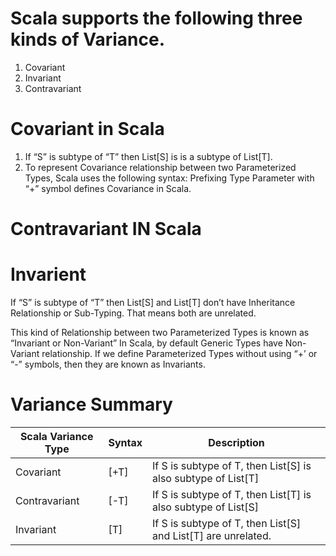 # Scala supports the following three kinds of Variance.

1. Covariant
2. Invariant
3. Contravariant

# Covariant in Scala
1.   If “S” is subtype of “T” then List[S] is is a subtype of List[T].
1.   To represent Covariance relationship between two Parameterized Types, Scala uses the following syntax:
     Prefixing Type Parameter with “+” symbol defines Covariance in Scala.
# Contravariant IN Scala


# Invarient
If “S” is subtype of “T” then List[S] and List[T] don’t have Inheritance Relationship or Sub-Typing. That means both are unrelated.

This kind of Relationship between two Parameterized Types is known as “Invariant or Non-Variant”
In Scala, by default Generic Types have Non-Variant relationship. If we define Parameterized Types without using “+’ or “-” symbols, then they are known as Invariants.

# Variance Summary

|  Scala Variance Type	|    Syntax   |  Description |
| --------------------- | ----------- | -------------------------------- |
| Covariant | [+T] | If S is subtype of T, then List[S] is also subtype of List[T] |
| Contravariant | [-T] | If S is subtype of T, then List[T] is also subtype of List[S] |
| Invariant | [T] | If S is subtype of T, then List[S] and List[T] are unrelated. |

